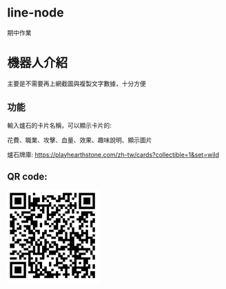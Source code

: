 # line-node
期中作業<br>
<h1>機器人介紹</h1>
主要是不需要再上網截圖與複製文字數據，十分方便
<h2>功能</h2>
輸入爐石的卡片名稱，可以顯示卡片的:<br>

花費、職業、攻擊、血量、效果、趣味說明、顯示圖片<br>

爐石牌庫:
https://playhearthstone.com/zh-tw/cards?collectible=1&set=wild
<br>

<h2>QR code:</h2>

![image](https://github.com/a127521421/line-node/blob/master/%E6%93%B7%E5%8F%96.PNG)
